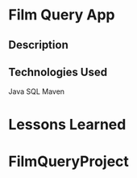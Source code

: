# Film Query App

## Description


## Technologies Used
Java
SQL
Maven

# Lessons Learned
# FilmQueryProject
